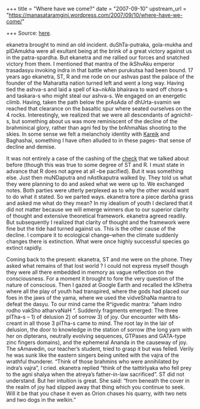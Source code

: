 +++
title = "Where have we come?"
date = "2007-09-10"
upstream_url = "https://manasataramgini.wordpress.com/2007/09/10/where-have-we-come/"

+++
Source: [here](https://manasataramgini.wordpress.com/2007/09/10/where-have-we-come/).

ekanetra brought to mind an old incident. duShTa-putraka, gola-mukha and
pIDAmukha were all exultant being at the brink of a great victory
against us in the patra-spardha. But ekanetra and me rallied our forces
and snatched victory from them. I mentioned that mantra of the ikShvAku
emperor trasadasyu invoking indra in that battle when purukutsa had been
bound. 17 years ago ekanetra, ST, R and me rode on our ashvas past the
palace of the founder of the Maharatta nation turned left and went a
long way. Having tied the ashva-s and laid a spell of ka\~nkAla bhairava
to ward off chora-s and taskara-s who might steal our ashva-s. We
engaged on an energetic climb. Having, taken the path below the prAsAda
of dhUrta-svamin we reached that clearance on the basaltic spur where
seated ourselves on the 4 rocks. Interestingly, we realized that we were
all descendants of agnichit-s, but something about us was more
reminiscent of the decline of the brahminical glory, rather than agni
fed by the brAhmaNas shooting to the skies. In some sense we felt a
melancholy identity with
[Kareik](http://manasataramgini.wordpress.com/2007/04/last-arya.html) and
Baghashai, something I have often alluded to in these pages- that sense
of decline and demise.

It was not entirely a case of the cashing of the
[check](http://manasataramgini.wordpress.com/2004/08/brahmin-brain-drain.html)
that we talked about before (though this was true to some degree of ST
and R. I must state in advance that R does not agree at all –be
pacified). But it was something else. Just then muNDaputra and
nAstIkaputra walked by. They told us what they were planning to do and
asked what we were up to. We exchanged notes. Both parties were utterly
perplexed as to why the other would want to do what it stated. So we
parted ways. ekanetra tore a piece darbha grass and asked me what do
they mean? In my idealism of youth I declared that it did not matter
because we will emerge winners due to our superior clarity of thought
and extensive theoretical framework. ekanetra agreed readily. But
subsequently I realized that clarity of thought and the framework were
fine but the tide had turned against us. This is the other cause of the
decline. I compare it to ecological change–when the climate suddenly
changes there is extinction. What were once highly successful species go
extinct rapidly.

Coming back to the present: ekanetra, ST and me were on the phone. They
asked what remains of that lost world ? I could not express myself
though they were all there embedded in memory as vague reflection on the
consciousness. For a moment it brought to fore the very question of the
nature of conscious. Then I gazed at Google Earth and recalled the
kShetra where all the play of youth had transpired, where the gods had
placed our foes in the jaws of the yama, where we used the vidveShaNa
mantra to defeat the dasyu. To our mind came the R^igvedic mantra: “aham
indro rodho vakSho atharvaNaH “. Suddenly fragments emerged: The three
pITha-s – 1) of delusion 2) of sorrow 3) of joy. Our encounter with
Mis-creant in all those 3 pITha-s came to mind. The root lay in the lair
of delusion, the door to knowledge in the station of sorrow (the long
yarn with her on dipterans, neutrally evolving sequences, GTPases and
GATA-type zinc fingers domains), and the ephemeral Ananda in the
causeway of joy. The sAmavedin, our teacher’s student, tried to grasp it
but was felled. Verily he was sunk like the eastern singers being united
with the vajra of the wrathful thunderer. “Think of those brahmins who
were annihilated by indra’s vajra”, I cried. ekanetra replied “think of
the taittirIyaka who fell prey to the agni shalya when the atreya’s
father-in-law sacrificed”. ST did not understand. But her intuition is
great. She said: “from beneath the cover in the realm of joy had slipped
away that thing which you continue to seek. Will it be that you chase it
even as Orion chases his quarry, with two nets and two dogs in the
welkin.”

